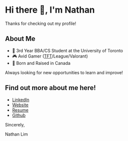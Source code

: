 # Hi there 👋, I'm Nathan
Thanks for checking out my profile!

## About Me
- 🏫 3rd Year BBA/CS Student at the University of Toronto
- 🎮 Avid Gamer ([TFT](https://lolchess.gg/profile/na/evoexdk)/League/Valorant)
- 🍁 Born and Raised in Canada

Always looking for new opportunities to learn and improve!
 


## Find out more about me here!
- [LinkedIn](https://www.linkedin.com/in/nathan-jslim/)
- [Website](https://nathanjslim.github.io/)
- [Resume](https://github.com/nathanjsli)
- [Github](https://github.com/nathanjslim)

Sincerely,

Nathan Lim
